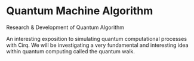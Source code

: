 # Quantum Machine Algorithm
Research &amp; Development of Quantum Algorithm


An interesting exposition to simulating quantum computational processes with Cirq. We will be investigating a very fundamental and interesting idea within quantum computing called the quantum walk.
